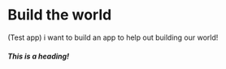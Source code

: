 # Build the world
(Test app) i want to build an app to help out building our world!

##### This is a heading!
